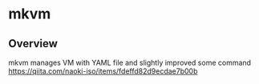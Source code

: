 # mkvm

## Overview
mkvm manages VM with YAML file and slightly improved some command <br>
https://qiita.com/naoki-iso/items/fdeffd82d9ecdae7b00b
